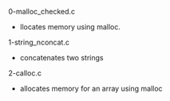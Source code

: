 0-malloc_checked.c
* llocates memory using malloc.

1-string_nconcat.c
* concatenates two strings

2-calloc.c
* allocates memory for an array using malloc


